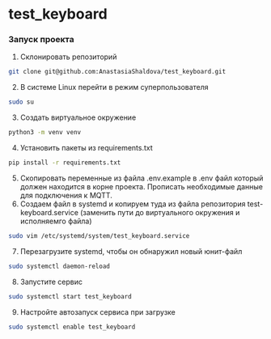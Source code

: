 # test_keyboard

### Запуск проекта 
1. Склонировать репозиторий
```bash
git clone git@github.com:AnastasiaShaldova/test_keyboard.git
```
2. В системе Linux перейти в режим суперпользователя
```bash
sudo su
```
3. Создать виртуальное окружение 
```bash
python3 -m venv venv
```
4. Установить пакеты из requirements.txt
```bash
pip install -r requirements.txt
```
5. Скопировать переменные из файла .env.example в .env файл который должен находится в корне проекта. Прописать необходимые данные для подключения к MQTT. 
6. Создаем файл в systemd и копируем туда из файла репозитория test-keyboard.service (заменить пути до виртуального окружения и исполняемго файла)
```bash
sudo vim /etc/systemd/system/test_keyboard.service
```
7. Перезагрузите systemd, чтобы он обнаружил новый юнит-файл
```bash 
sudo systemctl daemon-reload
```
8. Запустите сервис
```bash
sudo systemctl start test_keyboard
```
9. Настройте автозапуск сервиса при загрузке
```bash
sudo systemctl enable test_keyboard
```
